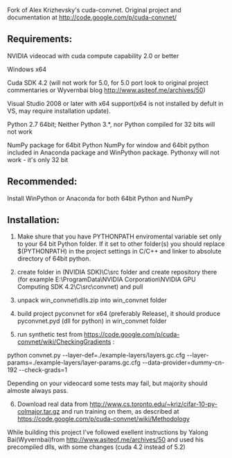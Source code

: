 

Fork of Alex Krizhevsky's cuda-convnet. Original project and documentation at http://code.google.com/p/cuda-convnet/

Requirements:
--------------

NVIDIA videocad with cuda compute capability 2.0 or better


Windows x64


Cuda SDK 4.2 (will not work for 5.0, for 5.0 port look to original project commentaries or Wyvernbai blog http://www.asiteof.me/archives/50)

Visual Studio 2008 or later with x64 support(x64 is not installed by defult in VS, may require installation update).

Python 2.7 64bit; Neither Python 3.*, nor Python compiled for 32 bits will not work

NumPy package for 64bit Python
NumPy for window and 64bit python included in Anaconda package and WinPython package. Pythonxy will not work - it's only 32 bit

Recommended:
------------

Install WinPython or Anaconda for both 64bit Python and NumPy

Installation:
-------------

1. Make shure that you have PYTHONPATH enviromental variable set only to your 64 bit Python folder. If it set to other folder(s) you should replace $(PYTHONPATH) in the project settings in C/C++ and linker to absolute directory of 64bit  python.

2. create folder in (NVIDIA SDK)\C\src folder and create repository there
  (for example E:\ProgramData\NVIDIA Corporation\NVIDIA GPU Computing SDK 4.2\C\src\convnet) and pull

3. unpack win_convnet\dlls.zip into win_convnet folder

4. build project pyconvnet for x64 (preferably Release), it should produce pyconvnet.pyd (dll for python) in win_convnet folder

5. run synthetic test from https://code.google.com/p/cuda-convnet/wiki/CheckingGradients :

  python convnet.py --layer-def=./example-layers/layers.gc.cfg --layer-params=./example-layers/layer-params.gc.cfg --data-provider=dummy-cn-192 --check-grads=1

  Depending on your videocard some tests may fail, but majority should almoste always pass.
  
6. Download real data from http://www.cs.toronto.edu/~kriz/cifar-10-py-colmajor.tar.gz and run training on them, as described at 
https://code.google.com/p/cuda-convnet/wiki/Methodology



While building this project I've followed exellent instructions by Yalong Bai(Wyvernbai)from  http://www.asiteof.me/archives/50 and used his precompiled dlls, with some changes (cuda 4.2 instead of 5.2)
